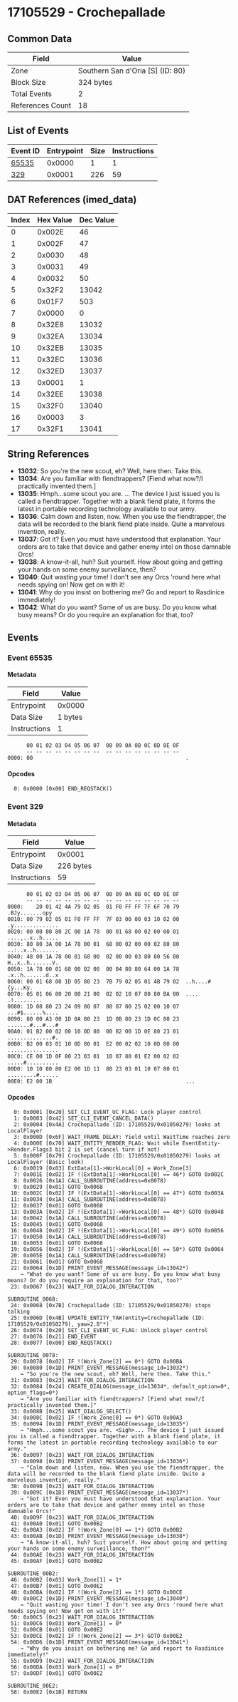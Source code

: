 # 17105529 - Crochepallade

## Common Data

| Field            | Value                            |
|------------------|----------------------------------|
| Zone             | Southern San d'Oria [S] (ID: 80) |
| Block Size       | 324 bytes                        |
| Total Events     | 2                                |
| References Count | 18                               |

## List of Events

| Event ID              | Entrypoint   |   Size |   Instructions |
|-----------------------|--------------|--------|----------------|
| [65535](#event-65535) | 0x0000       |      1 |              1 |
| [329](#event-329)     | 0x0001       |    226 |             59 |

## DAT References (imed_data)

|   Index | Hex Value   |   Dec Value |
|---------|-------------|-------------|
|       0 | 0x002E      |          46 |
|       1 | 0x002F      |          47 |
|       2 | 0x0030      |          48 |
|       3 | 0x0031      |          49 |
|       4 | 0x0032      |          50 |
|       5 | 0x32F2      |       13042 |
|       6 | 0x01F7      |         503 |
|       7 | 0x0000      |           0 |
|       8 | 0x32E8      |       13032 |
|       9 | 0x32EA      |       13034 |
|      10 | 0x32EB      |       13035 |
|      11 | 0x32EC      |       13036 |
|      12 | 0x32ED      |       13037 |
|      13 | 0x0001      |           1 |
|      14 | 0x32EE      |       13038 |
|      15 | 0x32F0      |       13040 |
|      16 | 0x0003      |           3 |
|      17 | 0x32F1      |       13041 |

## String References

- **13032**: So you're the new scout, eh? Well, here then. Take this.
- **13034**: Are you familiar with fiendtrappers? [Fiend what now?/I practically invented them.]
- **13035**: Hmph...some scout you are. <Sigh>... The device I just issued you is called a fiendtrapper. Together with a blank fiend plate, it forms the latest in portable recording technology available to our army.
- **13036**: Calm down and listen, now. When you use the fiendtrapper, the data will be recorded to the blank fiend plate inside. Quite a marvelous invention, really.
- **13037**: Got it? Even you must have understood that explanation. Your orders are to take that device and gather enemy intel on those damnable Orcs!
- **13038**: A know-it-all, huh? Suit yourself. How about going and getting your hands on some enemy surveillance, then?
- **13040**: Quit wasting your time! I don't see any Orcs 'round here what needs spying on! Now get on with it!
- **13041**: Why do you insist on bothering me? Go and report to Rasdinice immediately!
- **13042**: What do you want? Some of us are busy. Do you know what busy means? Or do you require an explanation for that, too?

## Events

### Event 65535

#### Metadata

| Field        | Value   |
|--------------|---------|
| Entrypoint   | 0x0000  |
| Data Size    | 1 bytes |
| Instructions | 1       |

```
      00 01 02 03 04 05 06 07  08 09 0A 0B 0C 0D 0E 0F
      -- -- -- -- -- -- -- --  -- -- -- -- -- -- -- --
0000: 00                                                .               
```

#### Opcodes

```
  0: 0x0000 [0x00] END_REQSTACK()
```

### Event 329

#### Metadata

| Field        | Value     |
|--------------|-----------|
| Entrypoint   | 0x0001    |
| Data Size    | 226 bytes |
| Instructions | 59        |

```
      00 01 02 03 04 05 06 07  08 09 0A 0B 0C 0D 0E 0F
      -- -- -- -- -- -- -- --  -- -- -- -- -- -- -- --
0000:    20 01 42 4A 79 02 05  01 F0 FF FF 7F 6F 70 79    .BJy.......opy
0010: 00 79 02 05 01 F0 FF FF  7F 03 00 00 03 10 02 00  .y..............
0020: 00 00 80 80 2C 00 1A 78  00 01 68 00 02 00 00 01  ....,..x..h.....
0030: 80 80 3A 00 1A 78 00 01  68 00 02 00 00 02 80 80  ..:..x..h.......
0040: 48 00 1A 78 00 01 68 00  02 00 00 03 80 80 56 00  H..x..h.......V.
0050: 1A 78 00 01 68 00 02 00  00 04 80 80 64 00 1A 78  .x..h.......d..x
0060: 00 01 68 00 1D 05 80 23  7B 79 02 05 01 4B 79 02  ..h....#{y...Ky.
0070: 05 01 06 80 20 00 21 00  02 02 10 07 80 80 BA 00  .... .!.........
0080: 1D 08 80 23 24 09 80 07  80 07 80 25 02 00 10 07  ...#$......%....
0090: 80 00 A3 00 1D 0A 80 23  1D 0B 80 23 1D 0C 80 23  .......#...#...#
00A0: 01 B2 00 02 00 10 0D 80  00 B2 00 1D 0E 80 23 01  ..............#.
00B0: B2 00 03 01 10 0D 80 01  E2 00 02 02 10 0D 80 80  ................
00C0: CE 00 1D 0F 80 23 03 01  10 07 80 01 E2 00 02 02  .....#..........
00D0: 10 10 80 80 E2 00 1D 11  80 23 03 01 10 07 80 01  .........#......
00E0: E2 00 1B                                          ...             
```

#### Opcodes

```
  0: 0x0001 [0x20] SET_CLI_EVENT_UC_FLAG: Lock player control
  1: 0x0003 [0x42] SET_CLI_EVENT_CANCEL_DATA()
  2: 0x0004 [0x4A] Crochepallade (ID: 17105529/0x01050279) looks at LocalPlayer
  3: 0x000D [0x6F] WAIT_FRAME_DELAY: Yield until WaitTime reaches zero
  4: 0x000E [0x70] WAIT_ENTITY_RENDER_FLAG: Wait while EventEntity->Render.Flags3 bit 2 is set (cancel turn if not)
  5: 0x000F [0x79] Crochepallade (ID: 17105529/0x01050279) looks at LocalPlayer (Basic look)
  6: 0x0019 [0x03] ExtData[1]->WorkLocal[0] = Work_Zone[3]
  7: 0x001E [0x02] IF !(ExtData[1]->WorkLocal[0] == 46*) GOTO 0x002C
  8: 0x0026 [0x1A] CALL_SUBROUTINE(address=0x0078)
  9: 0x0029 [0x01] GOTO 0x0068
 10: 0x002C [0x02] IF !(ExtData[1]->WorkLocal[0] == 47*) GOTO 0x003A
 11: 0x0034 [0x1A] CALL_SUBROUTINE(address=0x0078)
 12: 0x0037 [0x01] GOTO 0x0068
 13: 0x003A [0x02] IF !(ExtData[1]->WorkLocal[0] == 48*) GOTO 0x0048
 14: 0x0042 [0x1A] CALL_SUBROUTINE(address=0x0078)
 15: 0x0045 [0x01] GOTO 0x0068
 16: 0x0048 [0x02] IF !(ExtData[1]->WorkLocal[0] == 49*) GOTO 0x0056
 17: 0x0050 [0x1A] CALL_SUBROUTINE(address=0x0078)
 18: 0x0053 [0x01] GOTO 0x0068
 19: 0x0056 [0x02] IF !(ExtData[1]->WorkLocal[0] == 50*) GOTO 0x0064
 20: 0x005E [0x1A] CALL_SUBROUTINE(address=0x0078)
 21: 0x0061 [0x01] GOTO 0x0068
 22: 0x0064 [0x1D] PRINT_EVENT_MESSAGE(message_id=13042*)
    → "What do you want? Some of us are busy. Do you know what busy means? Or do you require an explanation for that, too?"
 23: 0x0067 [0x23] WAIT_FOR_DIALOG_INTERACTION

SUBROUTINE_0068:
 24: 0x0068 [0x7B] Crochepallade (ID: 17105529/0x01050279) stops talking
 25: 0x006D [0x4B] UPDATE_ENTITY_YAW(entity=Crochepallade (ID: 17105529/0x01050279), yaw=2.8°*)
 26: 0x0074 [0x20] SET_CLI_EVENT_UC_FLAG: Unlock player control
 27: 0x0076 [0x21] END_EVENT
 28: 0x0077 [0x00] END_REQSTACK()

SUBROUTINE_0078:
 29: 0x0078 [0x02] IF !(Work_Zone[2] == 0*) GOTO 0x00BA
 30: 0x0080 [0x1D] PRINT_EVENT_MESSAGE(message_id=13032*)
    → "So you're the new scout, eh? Well, here then. Take this."
 31: 0x0083 [0x23] WAIT_FOR_DIALOG_INTERACTION
 32: 0x0084 [0x24] CREATE_DIALOG(message_id=13034*, default_option=0*, option_flags=0*)
    → "Are you familiar with fiendtrappers? [Fiend what now?/I practically invented them.]"
 33: 0x008B [0x25] WAIT_DIALOG_SELECT()
 34: 0x008C [0x02] IF !(Work_Zone[0] == 0*) GOTO 0x00A3
 35: 0x0094 [0x1D] PRINT_EVENT_MESSAGE(message_id=13035*)
    → "Hmph...some scout you are. <Sigh>... The device I just issued you is called a fiendtrapper. Together with a blank fiend plate, it forms the latest in portable recording technology available to our army."
 36: 0x0097 [0x23] WAIT_FOR_DIALOG_INTERACTION
 37: 0x0098 [0x1D] PRINT_EVENT_MESSAGE(message_id=13036*)
    → "Calm down and listen, now. When you use the fiendtrapper, the data will be recorded to the blank fiend plate inside. Quite a marvelous invention, really."
 38: 0x009B [0x23] WAIT_FOR_DIALOG_INTERACTION
 39: 0x009C [0x1D] PRINT_EVENT_MESSAGE(message_id=13037*)
    → "Got it? Even you must have understood that explanation. Your orders are to take that device and gather enemy intel on those damnable Orcs!"
 40: 0x009F [0x23] WAIT_FOR_DIALOG_INTERACTION
 41: 0x00A0 [0x01] GOTO 0x00B2
 42: 0x00A3 [0x02] IF !(Work_Zone[0] == 1*) GOTO 0x00B2
 43: 0x00AB [0x1D] PRINT_EVENT_MESSAGE(message_id=13038*)
    → "A know-it-all, huh? Suit yourself. How about going and getting your hands on some enemy surveillance, then?"
 44: 0x00AE [0x23] WAIT_FOR_DIALOG_INTERACTION
 45: 0x00AF [0x01] GOTO 0x00B2

SUBROUTINE_00B2:
 46: 0x00B2 [0x03] Work_Zone[1] = 1*
 47: 0x00B7 [0x01] GOTO 0x00E2
 48: 0x00BA [0x02] IF !(Work_Zone[2] == 1*) GOTO 0x00CE
 49: 0x00C2 [0x1D] PRINT_EVENT_MESSAGE(message_id=13040*)
    → "Quit wasting your time! I don't see any Orcs 'round here what needs spying on! Now get on with it!"
 50: 0x00C5 [0x23] WAIT_FOR_DIALOG_INTERACTION
 51: 0x00C6 [0x03] Work_Zone[1] = 0*
 52: 0x00CB [0x01] GOTO 0x00E2
 53: 0x00CE [0x02] IF !(Work_Zone[2] == 3*) GOTO 0x00E2
 54: 0x00D6 [0x1D] PRINT_EVENT_MESSAGE(message_id=13041*)
    → "Why do you insist on bothering me? Go and report to Rasdinice immediately!"
 55: 0x00D9 [0x23] WAIT_FOR_DIALOG_INTERACTION
 56: 0x00DA [0x03] Work_Zone[1] = 0*
 57: 0x00DF [0x01] GOTO 0x00E2

SUBROUTINE_00E2:
 58: 0x00E2 [0x1B] RETURN
```
